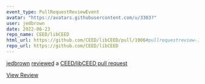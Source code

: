 ```yaml
---
event_type: PullRequestReviewEvent
avatar: "https://avatars.githubusercontent.com/u/3303?"
user: jedbrown
date: 2022-06-23
repo_name: CEED/libCEED
html_url: https://github.com/CEED/libCEED/pull/1006#pullrequestreview-1016204916
repo_url: https://github.com/CEED/libCEED
---
```


<a href='https://github.com/jedbrown' target='_blank'>jedbrown</a> <a href='https://github.com/CEED/libCEED/pull/1006#pullrequestreview-1016204916' target='_blank'>reviewed</a> a <a href='https://github.com/CEED/libCEED/pull/1006' target='_blank'>CEED/libCEED pull request</a>

<small></small>

<a href='https://github.com/CEED/libCEED/pull/1006#pullrequestreview-1016204916' target='_blank'>View Review</a>